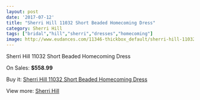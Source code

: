 ```yaml
---
layout: post
date: '2017-07-12'
title: "Sherri Hill 11032 Short Beaded Homecoming Dress"
category: Sherri Hill
tags: ["bridal","hill","sherri","dresses","homecoming"]
image: http://www.eudances.com/11346-thickbox_default/sherri-hill-11032-short-beaded-homecoming-dress.jpg
---
```

Sherri Hill 11032 Short Beaded Homecoming Dress

On Sales: **$558.99**
<a href="https://www.eudances.com/en/sherri-hill/3610-sherri-hill-11032-short-beaded-homecoming-dress.html"><amp-img layout="responsive" width="600" height="600" src="//www.eudances.com/11346-thickbox_default/sherri-hill-11032-short-beaded-homecoming-dress.jpg" alt="Sherri Hill 11032 Short Beaded Homecoming Dress 0" /></a>
<a href="https://www.eudances.com/en/sherri-hill/3610-sherri-hill-11032-short-beaded-homecoming-dress.html"><amp-img layout="responsive" width="600" height="600" src="//www.eudances.com/11348-thickbox_default/sherri-hill-11032-short-beaded-homecoming-dress.jpg" alt="Sherri Hill 11032 Short Beaded Homecoming Dress 1" /></a>
<a href="https://www.eudances.com/en/sherri-hill/3610-sherri-hill-11032-short-beaded-homecoming-dress.html"><amp-img layout="responsive" width="600" height="600" src="//www.eudances.com/11347-thickbox_default/sherri-hill-11032-short-beaded-homecoming-dress.jpg" alt="Sherri Hill 11032 Short Beaded Homecoming Dress 2" /></a>

Buy it: [Sherri Hill 11032 Short Beaded Homecoming Dress](https://www.eudances.com/en/sherri-hill/3610-sherri-hill-11032-short-beaded-homecoming-dress.html "Sherri Hill 11032 Short Beaded Homecoming Dress")

View more: [Sherri Hill](https://www.eudances.com/en/80-Sherri-Hill "Sherri Hill")